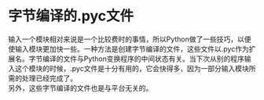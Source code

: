 # 字节编译的.pyc文件
输入一个模块相对来说是一个比较费时的事情，所以Python做了一些技巧，以便使输入模块更加快一些。一种方法是创建字节编译的文件，这些文件以.pyc作为扩展名。字节编译的文件与Python变换程序的中间状态有关。当下次从别的程序输入这个模块的时候，.pyc文件是十分有用的，它会快得多，因为一部分输入模块所需的处理已经完成了。  
另外，这些字节编译的文件也是与平台无关的。